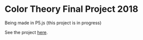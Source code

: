 # Color Theory Final Project 2018
Being made in P5.js (this project is in progress)

See the project [here](https://acdaly.github.io/color-waves/Color-Final).
